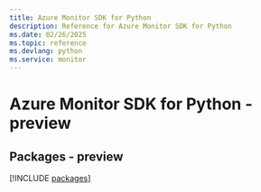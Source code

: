 ```yaml
---
title: Azure Monitor SDK for Python
description: Reference for Azure Monitor SDK for Python
ms.date: 02/26/2025
ms.topic: reference
ms.devlang: python
ms.service: monitor
---
```

# Azure Monitor SDK for Python - preview
## Packages - preview
[!INCLUDE [packages](monitor-index.md)]
